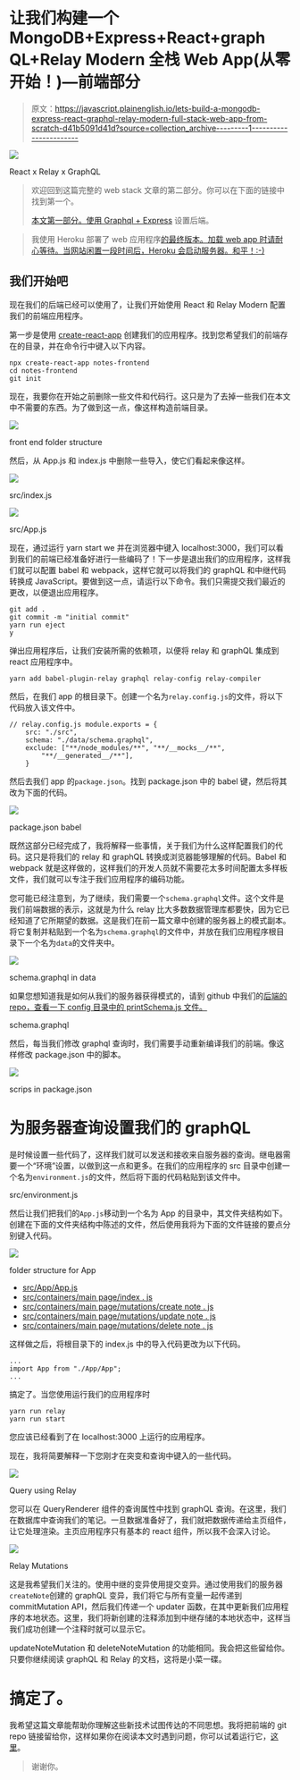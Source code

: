 # 让我们构建一个 MongoDB+Express+React+graph QL+Relay Modern 全栈 Web App(从零开始！)—前端部分

> 原文：<https://javascript.plainenglish.io/lets-build-a-mongodb-express-react-graphql-relay-modern-full-stack-web-app-from-scratch-d41b5091d41d?source=collection_archive---------1----------------------->

![](img/f9a0b8a0894f4922c372d7e490ecccb3.png)

React x Relay x GraphQL

> 欢迎回到这篇完整的 web stack 文章的第二部分。你可以在下面的链接中找到第一个。
> 
> [本文第一部分。使用 Graphql + Express](https://medium.com/javascript-in-plain-english/lets-build-a-mongodb-express-react-graphql-relay-modern-full-stack-web-app-from-scratch-a4ae3aaf212) 设置后端。

> 我使用 Heroku 部署了 web 应用程序[的最终版本。加载 web app 时请耐心等待。当网站闲置一段时间后，Heroku 会启动服务器。和平！:-)](http://medium-front-end-client.herokuapp.com/)

## 我们开始吧

现在我们的后端已经可以使用了，让我们开始使用 React 和 Relay Modern 配置我们的前端应用程序。

第一步是使用 [create-react-app](https://reactjs.org/docs/create-a-new-react-app.html) 创建我们的应用程序。找到您希望我们的前端存在的目录，并在命令行中键入以下内容。

```
npx create-react-app notes-frontend
cd notes-frontend
git init
```

现在，我要你在开始之前删除一些文件和代码行。这只是为了去掉一些我们在本文中不需要的东西。为了做到这一点，像这样构造前端目录。

![](img/aa9e74c494d3536c539a7d9f256fe34f.png)

front end folder structure

然后，从 App.js 和 index.js 中删除一些导入，使它们看起来像这样。

![](img/e925872ff340a581c623f3b06d773a9c.png)

src/index.js

![](img/35863bfa2d80e20bedc9a2b474168dba.png)

src/App.js

现在，通过运行 yarn start we 并在浏览器中键入 localhost:3000，我们可以看到我们的前端已经准备好进行一些编码了！下一步是退出我们的应用程序，这样我们就可以配置 babel 和 webpack，这样它就可以将我们的 graphQL 和中继代码转换成 JavaScript。要做到这一点，请运行以下命令。我们只需提交我们最近的更改，以便退出应用程序。

```
git add . 
git commit -m "initial commit"
yarn run eject 
y
```

弹出应用程序后，让我们安装所需的依赖项，以便将 relay 和 graphQL 集成到 react 应用程序中。

```
yarn add babel-plugin-relay graphql relay-config relay-compiler
```

然后，在我们 app 的根目录下。创建一个名为`relay.config.js`的文件，将以下代码放入该文件中。

```
// relay.config.js module.exports = {   
    src: "./src",   
    schema: "./data/schema.graphql",   
    exclude: ["**/node_modules/**", "**/__mocks__/**",
        "**/__generated__/**"], 
    }
```

然后去我们 app 的`package.json`。找到 package.json 中的 babel 键，然后将其改为下面的代码。

![](img/507e1474e4b911083c514750c2b7d611.png)

package.json babel

既然这部分已经完成了，我将解释一些事情，关于我们为什么这样配置我们的代码。这只是将我们的 relay 和 graphQL 转换成浏览器能够理解的代码。Babel 和 webpack 就是这样做的，这样我们的开发人员就不需要花太多时间配置太多样板文件，我们就可以专注于我们应用程序的编码功能。

您可能已经注意到，为了继续，我们需要一个`schema.graphql`文件。这个文件是我们前端数据的表示，这就是为什么 relay 比大多数数据管理库都要快，因为它已经知道了它所期望的数据。这是我们在前一篇文章中创建的服务器上的模式副本。将它复制并粘贴到一个名为`schema.graphql`的文件中，并放在我们应用程序根目录下一个名为`data`的文件夹中。

![](img/916aac09053afa9277467f4253139fb9.png)

schema.graphql in data

如果您想知道我是如何从我们的服务器获得模式的，请到 github 中我们的[后端的 repo，查看一下 config 目录中的 printSchema.js 文件。](https://github.com/jelorivera08/MERG-BE)

schema.graphql

然后，每当我们修改 graphql 查询时，我们需要手动重新编译我们的前端。像这样修改 package.json 中的脚本。

![](img/58f9e1dd8931239359ffc350ff9ca608.png)

scrips in package.json

# 为服务器查询设置我们的 graphQL

是时候设置一些代码了，这样我们就可以发送和接收来自服务器的查询。继电器需要一个“环境”设置，以做到这一点和更多。在我们的应用程序的 src 目录中创建一个名为`environment.js`的文件，然后将下面的代码粘贴到该文件中。

src/environment.js

然后让我们把我们的`App.js`移动到一个名为 App 的目录中，其文件夹结构如下。创建在下面的文件夹结构中陈述的文件，然后使用我将为下面的文件链接的要点分别键入代码。

![](img/86f0585ef0e188ce7603e81d9c6413eb.png)

folder structure for App

*   [src/App/App.js](https://gist.github.com/jelorivera08/f2c480c20fdabf7fadacda982c8f7ca8)
*   [src/containers/main page/index . js](https://gist.github.com/jelorivera08/393c98f71cd534f965e6a34f4451075e)
*   [src/containers/main page/mutations/create note . js](https://gist.github.com/jelorivera08/51514d05d39fbaf289c58cf692cf9fb1)
*   [src/containers/main page/mutations/update note . js](https://gist.github.com/jelorivera08/cba7496ad28a7cbc7a715f772dfc7353)
*   [src/containers/main page/mutations/delete note . js](https://gist.github.com/jelorivera08/b41b496b367c7e4f127d3bfc947cadd6)

这样做之后，将根目录下的 index.js 中的导入代码更改为以下代码。

```
...
import App from "./App/App";
...
```

搞定了。当您使用运行我们的应用程序时

```
yarn run relay
yarn run start
```

您应该已经看到了在 localhost:3000 上运行的应用程序。

现在，我将简要解释一下您刚才在突变和查询中键入的一些代码。

![](img/f67efd6fc9c31a9981d87e2beeb34936.png)

Query using Relay

您可以在 QueryRenderer 组件的查询属性中找到 graphQL 查询。在这里，我们在数据库中查询我们的笔记。一旦数据准备好了，我们就把数据传递给主页组件，让它处理渲染。主页应用程序只有基本的 react 组件，所以我不会深入讨论。

![](img/c4f21c11d86721964d7a5a2358c3f71d.png)

Relay Mutations

这是我希望我们关注的。使用中继的变异使用提交变异。通过使用我们的服务器`createNote`创建的 graphQL 变异，我们将它与所有变量一起传递到 commitMutation API，然后我们传递一个 updater 函数，在其中更新我们应用程序的本地状态。这里，我们将新创建的注释添加到中继存储的本地状态中，这样当我们成功创建一个注释时就可以显示它。

updateNoteMutation 和 deleteNoteMutation 的功能相同。我会把这些留给你。只要你继续阅读 graphQL 和 Relay 的文档，这将是小菜一碟。

# 搞定了。

我希望这篇文章能帮助你理解这些新技术试图传达的不同思想。我将把前端的 git repo 链接留给你，这样如果你在阅读本文时遇到问题，你可以试着运行它，[这里](https://github.com/jelorivera08/MERG-FE)。

> 谢谢你。